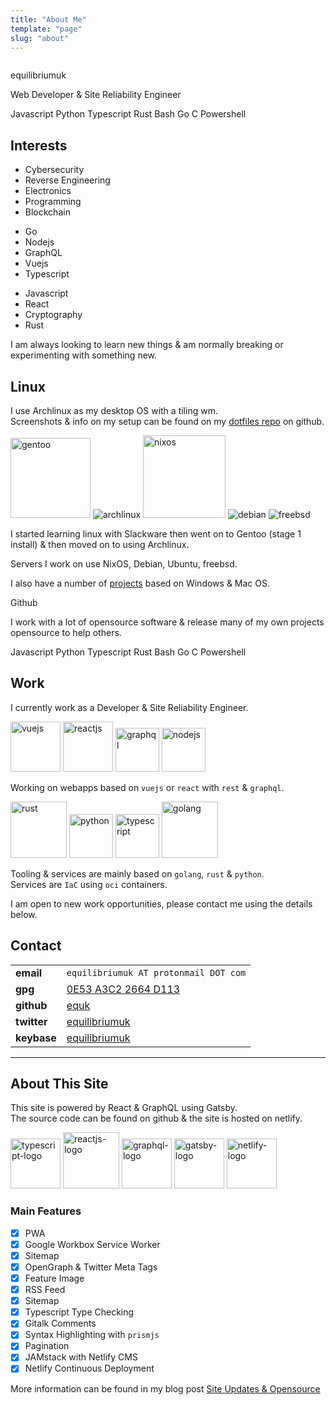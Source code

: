 ```yaml
---
title: "About Me"
template: "page"
slug: "about"
---
```


<div class="bg-gray-100 border border-gray-400 shadow rounded-lg p-10 dark:bg-gray-900 dark:border-gray-800">
    <div class="flex flex-col gap-1 text-center items-center">
        <img class="h-32 w-32 bg-white p-2 rounded-full shadow mb-4" src="/users/equilibriumuk.jpg" alt="">
        <p class="text-2xl">equilibriumuk</p>
        <div class="text-gray-500 dark:text-gray-400 flex justify-center items-center">
        Web Developer & Site Reliability Engineer
        </div>
    </div>
    <div class="flex justify-center items-center gap-2 my-3">
        <p class="text-center"><span class="language-color js"></span> Javascript <span class="language-color py"></span> Python <span class="language-color ts"></span> Typescript <span class="language-color rust"></span> Rust <span class="language-color sh"></span> Bash <span class="language-color go"></span> Go <span class="language-color c"></span> C <span class="language-color ps"></span> Powershell</p>
    </div>
</div>

## Interests

<div class="grid grid-cols-3 gap-4">
    <div>
        <ul>
        <li>Cybersecurity</li>
        <li>Reverse Engineering</li>
        <li>Electronics</li>
        <li>Programming</li>
        <li>Blockchain</li>
        </ul>
    </div>
    <div>
        <ul>
        <li>Go</li>
        <li>Nodejs</li>
        <li>GraphQL</li>
        <li>Vuejs</li>
        <li>Typescript</li>
        </ul>
    </div>
    <div>
        <ul>
        <li>Javascript</li>
        <li>React</li>
        <li>Cryptography</li>
        <li>Rust</li>
        </ul>
    </div>
</div>

I am always looking to learn new things & am normally breaking or experimenting with something new.

## Linux

I use Archlinux as my desktop OS with a tiling wm.<br />
Screenshots & info on my setup can be found on my <a href="https://github.com/equk/dotfiles" aria-label="View on GitHub" target="_blank" rel="noopener noreferrer">dotfiles repo</a> on github.

<p class="text-center"><img class="inline" src="/media/images/2019/05/gentoo-signet.svg" alt="gentoo" width="128px">
<img class="inline" src="/media/images/2014/Feb/arch_128.png" alt="archlinux">
<img class="inline" src="/media/logos/nixos.svg" alt="nixos" width="132px">
<img class="inline" src="/media/images/2014/Feb/debian_128.png" alt="debian">
<img class="inline" src="/media/images/2014/Feb/freebsd_128.png" alt="freebsd"></p>

I started learning linux with Slackware then went on to Gentoo (stage 1 install) & then moved on to using Archlinux.

Servers I work on use NixOS, Debian, Ubuntu, freebsd.<br />

I also have a number of <a href="/projects">projects</a> based on Windows & Mac OS.<br />

<article class="message is-dark">
  <div class="message-header">
    <p><i class="fa-lg fa fa-github"></i> Github</p>
  </div>
  <div class="message-body">
    <p class="text-center">I work with a lot of opensource software & release many of my own projects opensource to help others.</p>
    <p class="text-center"><span class="language-color js"></span> Javascript <span class="language-color py"></span> Python <span class="language-color ts"></span> Typescript <span class="language-color rust"></span> Rust <span class="language-color sh"></span> Bash <span class="language-color go"></span> Go <span class="language-color c"></span> C <span class="language-color ps"></span> Powershell</p>
  </div>
</article>


## Work

I currently work as a Developer & Site Reliability Engineer.

<p class="text-center">
<img class="inline vuejs_logo" src="/media/logos/vue.svg" alt="vuejs" width="80px">
<img class="inline reactjs_logo" src="/media/logos/reactsq.svg" alt="reactjs" width="80px">
<img class="inline graphql_logo" src="/media/logos/graphql.svg" alt="graphql" width="70px">
<img class="inline nodejs_logo" src="/media/logos/nodejs.svg" alt="nodejs" width="70px">
</p>

Working on webapps based on `vuejs` or `react` with `rest` & `graphql`.<br />

<p class="text-center">
<img class="inline rust_logo" src="/media/logos/rust.svg" alt="rust" width="90px">
<img class="inline python_logo" src="/media/logos/python.svg" alt="python" width="70px">
<img class="inline typescript_logo" src="/media/logos/typescript.svg" alt="typescript" width="70px">
<img class="inline golang_logo" src="/media/logos/golang.svg" alt="golang" width="90px">
</p>

Tooling & services are mainly based on `golang`, `rust` & `python`.<br />
Services are `IaC` using `oci` containers.

I am open to new work opportunities, please contact me using the details below.

## Contact

<table>
    <tbody>
        <tr>
            <td><i class="fa fa-envelope"></i> <strong>email</strong></td>
            <td><code class="language-text">equilibriumuk AT protonmail DOT com</code></td>
        </tr>
        <tr>
            <td><i class="fa fa-key-modern"></i> <strong>gpg</strong></td>
            <td><a href="https://keybase.io/equilibriumuk/pgp_keys.asc?fingerprint=25fc07669118b3b9b79beae40e53a3c22664d113" target="_blank">0E53 A3C2 2664 D113</a></td>
        </tr>
        <tr>
            <td><i class="fa fa-github-alt"></i> <strong>github</strong></td>
            <td><a href="https://github.com/equk/" target="_blank">equk</a></td>
        </tr>
        <tr>
            <td><i class="fa fa-twitter"></i> <strong>twitter</strong></td>
            <td><a href="https://twitter.com/equilibriumuk/" target="_blank">equilibriumuk</a></td>
        </tr>
        <tr>
            <td><i class="fa fa-keybase"></i> <strong>keybase</strong></td>
            <td><a href="https://keybase.io/equilibriumuk/" target="_blank">equilibriumuk</a></td>
        </tr>
    </tbody>
</table>

---

## About This Site

This site is powered by React & GraphQL using Gatsby.<br />
The source code can be found on github & the site is hosted on netlify.

<img class="inline typescript_logo" src="/media/logos/typescript.svg" alt="typescript-logo" width="80px">
<img class="inline reactjs_logo" src="/media/logos/reactsq.svg" alt="reactjs-logo" width="90px">
<img class="inline graphql_logo" src="/media/images/2019/06/graphql.svg" alt="graphql-logo" width="80px">
<img class="inline gatsby_logo" src="/media/logos/gatsby.svg" alt="gatsby-logo" width="80px">
<img class="inline netlify_logo" src="/media/logos/netlify.svg" alt="netlify-logo" width="80px">

### Main Features

- [x] PWA
- [x] Google Workbox Service Worker
- [x] Sitemap
- [x] OpenGraph & Twitter Meta Tags
- [x] Feature Image
- [x] RSS Feed
- [x] Sitemap
- [x] Typescript Type Checking
- [x] Gitalk Comments
- [x] Syntax Highlighting with `prismjs`
- [x] Pagination
- [x] JAMstack with Netlify CMS
- [x] Netlify Continuous Deployment

More information can be found in my blog post [Site Updates & Opensource](/2020/03/17/site-updates-opensource)